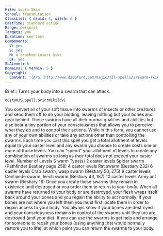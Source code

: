 ```yaml
---
File: Swarm Skin
School: transmutation
ClassList: { druid: 6, witch: 6 }
CastTime: standard action
Range: personal
Targets: you
Duration: see text
Components:
  V: yes
  S: yes
  M: a crushed insect hive
  DF: yes
SLALevel: 6
Domains: { Vermin: 5 }
Copyright:
  Content: "[APG](http://www.d20pfsrd.com/magic/all-spells/s/swarm-skin)"
---
```

Brief:: Turns your body into a swarm that can attack.

```dataviewjs
customJS.Spell.printWiki(dv)
```

You convert all of your soft tissue into swarms of insects or other creatures and send them off to do your bidding, leaving nothing but your bones and gear behind. These swarms have all their normal qualities and abilities but also bear a tiny portion of your consciousness that allows you to perceive what they do and to control their actions. While in this form, you cannot use any of your own abilities or take any actions other than controlling the swarms. Each time you cast this spell you get a total allotment of levels equal to your caster level and any swarm you choose to create costs one or more of those levels. You can "spend" your allotment of levels to create any combination of swarms so long as their total does not exceed your caster level. Number of Levels S warm Type(s) 2 caster levels Spider swarm (Pathfinder Bestiary page 258) 4 caster levels Rat swarm (Bestiary 232) 6 caster levels Crab swarm, wasp swarm (Bestiary 50, 275) 8 caster levels Centipede swarm, leech swarm (Bestiary 43, 187) 10 caster levels Army ant swarm (Bestiary 16) Once you create these swarms they remain in existence until destroyed or you order them to return to your body. When all swarms have returned to your body or are destroyed, your flesh wraps itself back around your bones and you regain the ability to act normally. If your bones are not where you left them you must first locate them in order to regain access to your body. You always know if your bones are destroyed and your consciousness remains in control of the swarms until they too are destroyed (and your die). If you can use the swarms to get help and arrange for someone to repair your bones (using anything that would normally restore you to life), at which point you can return the swarms to your body.
